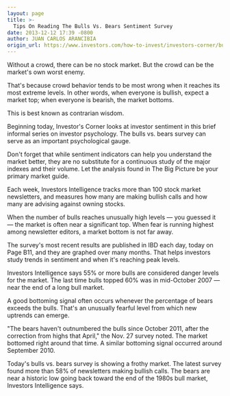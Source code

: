 ```yaml
---
layout: page
title: >-
  Tips On Reading The Bulls Vs. Bears Sentiment Survey
date: 2013-12-12 17:39 -0800
author: JUAN CARLOS ARANCIBIA
origin_url: https://www.investors.com/how-to-invest/investors-corner/bulls-and-bears-survey-of-sentiment
---
```





Without a crowd, there can be no stock market. But the crowd can be the market's own worst enemy.


That's because crowd behavior tends to be most wrong when it reaches its most extreme levels. In other words, when everyone is bullish, expect a market top; when everyone is bearish, the market bottoms.


This is best known as contrarian wisdom.


Beginning today, Investor's Corner looks at investor sentiment in this brief informal series on investor psychology. The bulls vs. bears survey can serve as an important psychological gauge.


Don't forget that while sentiment indicators can help you understand the market better, they are no substitute for a continuous study of the major indexes and their volume. Let the analysis found in The Big Picture be your primary market guide.


Each week, Investors Intelligence tracks more than 100 stock market newsletters, and measures how many are making bullish calls and how many are advising against owning stocks.


When the number of bulls reaches unusually high levels — you guessed it — the market is often near a significant top. When fear is running highest among newsletter editors, a market bottom is not far away.


The survey's most recent results are published in IBD each day, today on Page B11, and they are graphed over many months. That helps investors study trends in sentiment and when it's reaching peak levels.


Investors Intelligence says 55% or more bulls are considered danger levels for the market. The last time bulls topped 60% was in mid-October 2007 — near the end of a long bull market.


A good bottoming signal often occurs whenever the percentage of bears exceeds the bulls. That's an unusually fearful level from which new uptrends can emerge.


"The bears haven't outnumbered the bulls since October 2011, after the correction from highs that April," the Nov. 27 survey noted. The market bottomed right around that time. A similar bottoming signal occurred around September 2010.


Today's bulls vs. bears survey is showing a frothy market. The latest survey found more than 58% of newsletters making bullish calls. The bears are near a historic low going back toward the end of the 1980s bull market, Investors Intelligence says.




